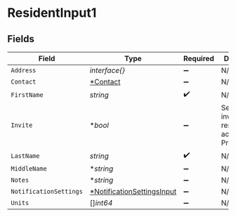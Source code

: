 # ResidentInput1


## Fields

| Field                                                                          | Type                                                                           | Required                                                                       | Description                                                                    |
| ------------------------------------------------------------------------------ | ------------------------------------------------------------------------------ | ------------------------------------------------------------------------------ | ------------------------------------------------------------------------------ |
| `Address`                                                                      | *interface{}*                                                                  | :heavy_minus_sign:                                                             | N/A                                                                            |
| `Contact`                                                                      | [*Contact](../../models/shared/contact.md)                                     | :heavy_minus_sign:                                                             | N/A                                                                            |
| `FirstName`                                                                    | *string*                                                                       | :heavy_check_mark:                                                             | N/A                                                                            |
| `Invite`                                                                       | **bool*                                                                        | :heavy_minus_sign:                                                             | Send an invite to the resident to access PropertyMeld                          |
| `LastName`                                                                     | *string*                                                                       | :heavy_check_mark:                                                             | N/A                                                                            |
| `MiddleName`                                                                   | **string*                                                                      | :heavy_minus_sign:                                                             | N/A                                                                            |
| `Notes`                                                                        | **string*                                                                      | :heavy_minus_sign:                                                             | N/A                                                                            |
| `NotificationSettings`                                                         | [*NotificationSettingsInput](../../models/shared/notificationsettingsinput.md) | :heavy_minus_sign:                                                             | N/A                                                                            |
| `Units`                                                                        | []*int64*                                                                      | :heavy_minus_sign:                                                             | N/A                                                                            |